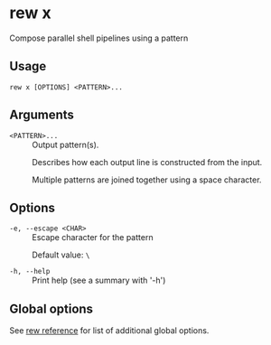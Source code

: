 # rew x

Compose parallel shell pipelines using a pattern

## Usage

```
rew x [OPTIONS] <PATTERN>...
```

## Arguments

<dl>
<dt><code>&lt;PATTERN&gt;...</code></dt>
<dd>
Output pattern(s).

Describes how each output line is constructed from the input.

Multiple patterns are joined together using a space character.
</dd>
</dl>

## Options

<dl>

<dt><code>-e, --escape &lt;CHAR&gt;</code></dt>
<dd>
Escape character for the pattern

Default value: `\`
</dd>

<dt><code>-h, --help</code></dt>
<dd>
Print help (see a summary with '-h')
</dd>
</dl>

## Global options

See [rew reference](rew.md#global-options) for list of additional global options.
